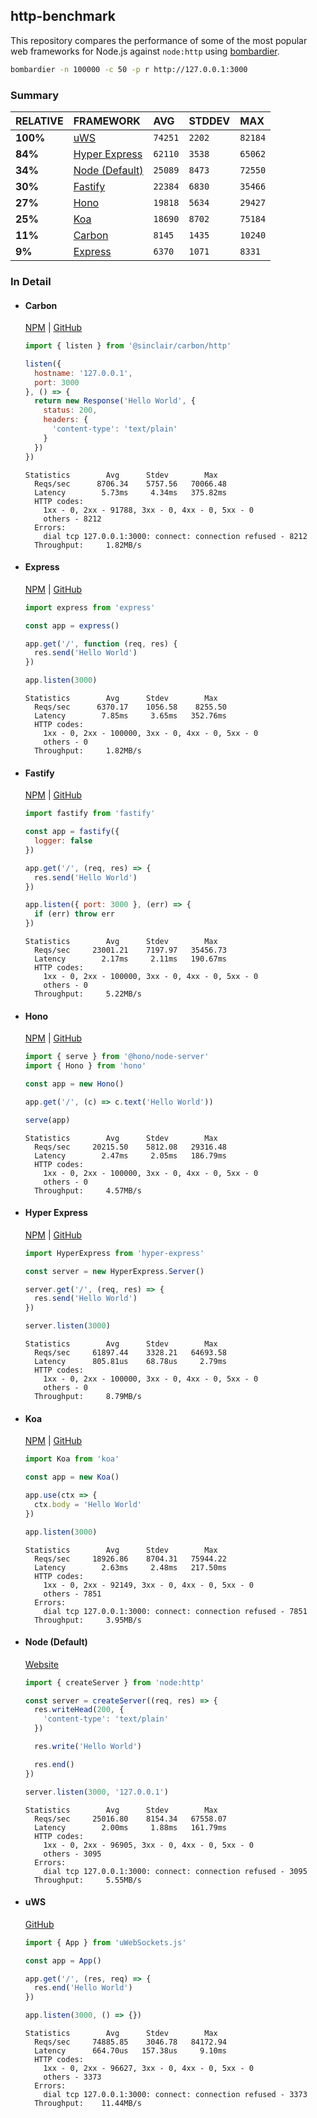 ## http-benchmark

This repository compares the performance of some of the most popular web frameworks for Node.js against `node:http` using [bombardier](https://github.com/codesenberg/bombardier).

```bash
bombardier -n 100000 -c 50 -p r http://127.0.0.1:3000
```

### Summary

| RELATIVE | FRAMEWORK | AVG | STDDEV | MAX |
| :--- | :--- | :--- | :--- | :--- |
| **100%** | [uWS](#uws) | `74251` | `2202` | `82184` |
| **84%** | [Hyper Express](#hyper-express) | `62110` | `3538` | `65062` |
| **34%** | [Node (Default)](#node-default) | `25089` | `8473` | `72550` |
| **30%** | [Fastify](#fastify) | `22384` | `6830` | `35466` |
| **27%** | [Hono](#hono) | `19818` | `5634` | `29427` |
| **25%** | [Koa](#koa) | `18690` | `8702` | `75184` |
| **11%** | [Carbon](#carbon) | `8145` | `1435` | `10240` |
| **9%** | [Express](#express) | `6370` | `1071` | `8331` |


### In Detail

- #### Carbon
  [NPM](https://npmjs.com/@sinclair/carbon) | [GitHub](https://github.com/sinclairzx81/carbon)
  ```js
  import { listen } from '@sinclair/carbon/http'

  listen({
    hostname: '127.0.0.1',
    port: 3000
  }, () => {
    return new Response('Hello World', {
      status: 200,
      headers: {
        'content-type': 'text/plain'
      }
    })
  })
  ```

  ```
  Statistics        Avg      Stdev        Max
    Reqs/sec      8706.34    5757.56   70066.48
    Latency        5.73ms     4.34ms   375.82ms
    HTTP codes:
      1xx - 0, 2xx - 91788, 3xx - 0, 4xx - 0, 5xx - 0
      others - 8212
    Errors:
      dial tcp 127.0.0.1:3000: connect: connection refused - 8212
    Throughput:     1.82MB/s
  ```

- #### Express
  [NPM](https://npmjs.com/express) | [GitHub](https://github.com/expressjs/express)
  ```js
  import express from 'express'

  const app = express()

  app.get('/', function (req, res) {
    res.send('Hello World')
  })

  app.listen(3000)
  ```

  ```
  Statistics        Avg      Stdev        Max
    Reqs/sec      6370.17    1056.58    8255.50
    Latency        7.85ms     3.65ms   352.76ms
    HTTP codes:
      1xx - 0, 2xx - 100000, 3xx - 0, 4xx - 0, 5xx - 0
      others - 0
    Throughput:     1.82MB/s
  ```

- #### Fastify
  [NPM](https://npmjs.com/fastify) | [GitHub](https://github.com/fastify/fastify)
  ```js
  import fastify from 'fastify'

  const app = fastify({
    logger: false
  })

  app.get('/', (req, res) => {
    res.send('Hello World')
  })

  app.listen({ port: 3000 }, (err) => {
    if (err) throw err
  })
  ```

  ```
  Statistics        Avg      Stdev        Max
    Reqs/sec     23001.21    7197.97   35456.73
    Latency        2.17ms     2.11ms   190.67ms
    HTTP codes:
      1xx - 0, 2xx - 100000, 3xx - 0, 4xx - 0, 5xx - 0
      others - 0
    Throughput:     5.22MB/s
  ```

- #### Hono
  [NPM](https://npmjs.com/hono) | [GitHub](https://github.com/honojs/hono)
  ```js
  import { serve } from '@hono/node-server'
  import { Hono } from 'hono'

  const app = new Hono()

  app.get('/', (c) => c.text('Hello World'))

  serve(app)
  ```

  ```
  Statistics        Avg      Stdev        Max
    Reqs/sec     20215.50    5812.08   29316.48
    Latency        2.47ms     2.05ms   186.79ms
    HTTP codes:
      1xx - 0, 2xx - 100000, 3xx - 0, 4xx - 0, 5xx - 0
      others - 0
    Throughput:     4.57MB/s
  ```

- #### Hyper Express
  [NPM](https://npmjs.com/hyper-express) | [GitHub](https://github.com/kartikk221/hyper-express)
  ```js
  import HyperExpress from 'hyper-express'

  const server = new HyperExpress.Server()

  server.get('/', (req, res) => {
    res.send('Hello World')
  })

  server.listen(3000)
  ```

  ```
  Statistics        Avg      Stdev        Max
    Reqs/sec     61897.44    3328.21   64693.58
    Latency      805.81us    68.78us     2.79ms
    HTTP codes:
      1xx - 0, 2xx - 100000, 3xx - 0, 4xx - 0, 5xx - 0
      others - 0
    Throughput:     8.79MB/s
  ```

- #### Koa
  [NPM](https://npmjs.com/koa) | [GitHub](https://github.com/koajs/koa)
  ```js
  import Koa from 'koa'

  const app = new Koa()

  app.use(ctx => {
    ctx.body = 'Hello World'
  })

  app.listen(3000)
  ```

  ```
  Statistics        Avg      Stdev        Max
    Reqs/sec     18926.86    8704.31   75944.22
    Latency        2.63ms     2.48ms   217.50ms
    HTTP codes:
      1xx - 0, 2xx - 92149, 3xx - 0, 4xx - 0, 5xx - 0
      others - 7851
    Errors:
      dial tcp 127.0.0.1:3000: connect: connection refused - 7851
    Throughput:     3.95MB/s
  ```

- #### Node (Default)
  [Website](https://nodejs.org/api/http.html)
  ```js
  import { createServer } from 'node:http'

  const server = createServer((req, res) => {
    res.writeHead(200, {
      'content-type': 'text/plain'
    })

    res.write('Hello World')

    res.end()
  })

  server.listen(3000, '127.0.0.1')
  ```

  ```
  Statistics        Avg      Stdev        Max
    Reqs/sec     25016.80    8154.34   67558.07
    Latency        2.00ms     1.88ms   161.79ms
    HTTP codes:
      1xx - 0, 2xx - 96905, 3xx - 0, 4xx - 0, 5xx - 0
      others - 3095
    Errors:
      dial tcp 127.0.0.1:3000: connect: connection refused - 3095
    Throughput:     5.55MB/s
  ```

- #### uWS
  [GitHub](https://github.com/uNetworking/uWebSockets.js)
  ```js
  import { App } from 'uWebSockets.js'

  const app = App()

  app.get('/', (res, req) => {
    res.end('Hello World')
  })

  app.listen(3000, () => {})
  ```

  ```
  Statistics        Avg      Stdev        Max
    Reqs/sec     74885.85    3046.78   84172.94
    Latency      664.70us   157.38us     9.10ms
    HTTP codes:
      1xx - 0, 2xx - 96627, 3xx - 0, 4xx - 0, 5xx - 0
      others - 3373
    Errors:
      dial tcp 127.0.0.1:3000: connect: connection refused - 3373
    Throughput:    11.44MB/s
  ```


